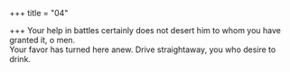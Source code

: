 +++
title = "04"

+++
Your help in battles certainly does not desert him to whom you have  granted it, o men.  
Your favor has turned here anew. Drive straightaway, you who desire  to drink.  